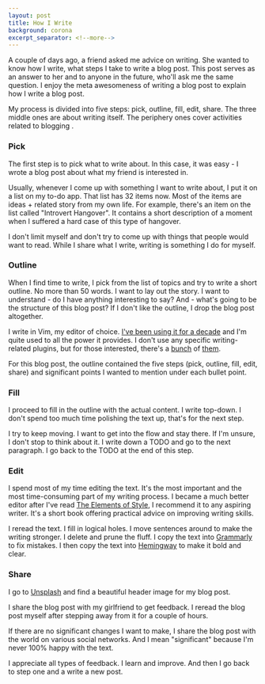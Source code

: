 ```yaml
---
layout: post
title: How I Write
background: corona
excerpt_separator: <!--more-->
---
```


A couple of days ago, a friend asked me advice on writing. She wanted to know how I write, what steps I take to write a blog post. This post serves as an answer to her and to anyone in the future, who'll ask me the same question. I enjoy the meta awesomeness of writing a blog post to explain how I write a blog post.

<!--more-->

My process is divided into five steps: pick, outline, fill, edit, share. The three middle ones are about writing itself. The periphery ones cover activities related to blogging .

### Pick

The first step is to pick what to write about. In this case, it was easy - I wrote a blog post about what my friend is interested in.

Usually, whenever I come up with something I want to write about, I put it on a list on my to-do app. That list has 32 items now. Most of the items are ideas + related story from my own life. For example, there's an item on the list called "Introvert Hangover". It contains a short description of a moment when I suffered a hard case of this type of hangover.

I don't limit myself and don't try to come up with things that people would want to read. While I share what I write, writing is something I do for myself.

### Outline

When I find time to write, I pick from the list of topics and try to write a short outline. No more than 50 words. I want to lay out the story. I want to understand - do I have anything interesting to say? And - what's going to be the structure of this blog post? If I don't like the outline, I drop the blog post altogether.

I write in Vim, my editor of choice. [I've been using it for a decade](https://github.com/mmozuras/vimfiles) and I'm quite used to all the power it provides. I don't use any specific writing-related plugins, but for those interested, there's a [bunch](https://opensource.com/article/17/2/vim-plugins-writers) of [them](https://github.com/reedes/vim-pencil).

For this blog post, the outline contained the five steps (pick, outline, fill, edit, share) and significant points I wanted to mention under each bullet point.

### Fill

I proceed to fill in the outline with the actual content. I write top-down. I don't spend too much time polishing the text up, that's for the next step.

I try to keep moving. I want to get into the flow and stay there. If I'm unsure, I don't stop to think about it. I write down a TODO and go to the next paragraph. I go back to the TODO at the end of this step.

### Edit

I spend most of my time editing the text. It's the most important and the most time-consuming part of my writing process. I became a much better editor after I've read [The Elements of Style](https://www.goodreads.com/book/show/33514.The_Elements_of_Style), I recommend it to any aspiring writer. It's a short book offering practical advice on improving writing skills.

I reread the text. I fill in logical holes. I move sentences around to make the writing stronger. I delete and prune the fluff. I copy the text into [Grammarly](https://www.grammarly.com) to fix mistakes. I then copy the text into [Hemingway](http://www.hemingwayapp.com) to make it bold and clear.

### Share

I go to [Unsplash](https://unsplash.com) and find a beautiful header image for my blog post.

I share the blog post with my girlfriend to get feedback. I reread the blog post myself after stepping away from it for a couple of hours.

If there are no significant changes I want to make, I share the blog post with the world on various social networks. And I mean "significant" because I'm never 100% happy with the text.

I appreciate all types of feedback. I learn and improve. And then I go back to step one and a write a new post.
